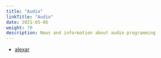 ```yaml
---
title: "Audio"
linkTitle: "Audio"
date: 2021-05-06
weight: 70
description: News and information about audio programming
---
```


* [alexar](https://github.com/jhudsl/alexar)